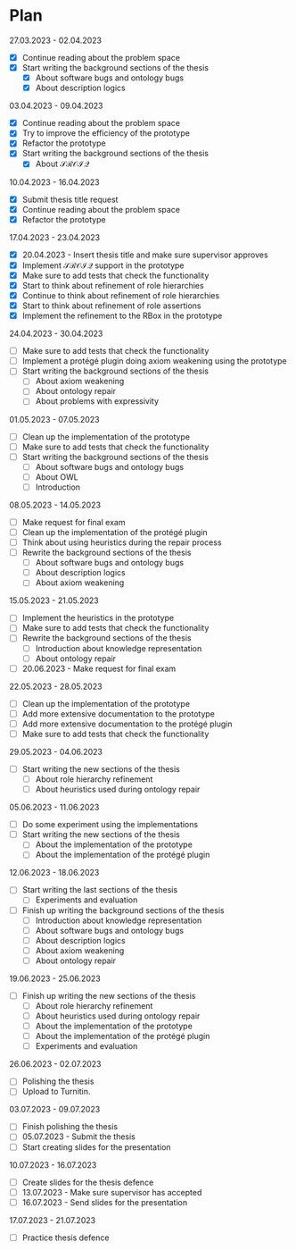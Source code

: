 # Plan

27.03.2023 - 02.04.2023

- [x]  Continue reading about the problem space
- [x]  Start writing the background sections of the thesis
    - [x]  About software bugs and ontology bugs
    - [x]  About description logics

03.04.2023 - 09.04.2023

- [x]  Continue reading about the problem space
- [x]  Try to improve the efficiency of the prototype
- [x]  Refactor the prototype
- [x]  Start writing the background sections of the thesis
    - [x]  About $\mathcal{SROIQ}$

10.04.2023 - 16.04.2023

- [x]  Submit thesis title request
- [x]  Continue reading about the problem space
- [x]  Refactor the prototype

17.04.2023 - 23.04.2023

- [x]  20.04.2023 - Insert thesis title and make sure supervisor approves
- [x]  Implement $\mathcal{SROIQ}$ support in the prototype
- [x]  Make sure to add tests that check the functionality
- [x]  Start to think about refinement of role hierarchies
- [x]  Continue to think about refinement of role hierarchies
- [x]  Start to think about refinement of role assertions
- [x]  Implement the refinement to the RBox in the prototype

24.04.2023 - 30.04.2023

- [ ]  Make sure to add tests that check the functionality
- [ ]  Implement a protégé plugin doing axiom weakening using the prototype
- [ ]  Start writing the background sections of the thesis
    - [ ]  About axiom weakening
    - [ ]  About ontology repair
    - [ ]  About problems with expressivity

01.05.2023 - 07.05.2023

- [ ]  Clean up the implementation of the prototype
- [ ]  Make sure to add tests that check the functionality
- [ ]  Start writing the background sections of the thesis
    - [ ]  About software bugs and ontology bugs
    - [ ]  About OWL
    - [ ]  Introduction

08.05.2023 - 14.05.2023

- [ ]  Make request for final exam
- [ ]  Clean up the implementation of the protégé plugin
- [ ]  Think about using heuristics during the repair process
- [ ]  Rewrite the background sections of the thesis
    - [ ]  About software bugs and ontology bugs
    - [ ]  About description logics
    - [ ]  About axiom weakening

15.05.2023 - 21.05.2023

- [ ]  Implement the heuristics in the prototype
- [ ]  Make sure to add tests that check the functionality
- [ ]  Rewrite the background sections of the thesis
    - [ ]  Introduction about knowledge representation
    - [ ]  About ontology repair
- [ ]  20.06.2023 - Make request for final exam

22.05.2023 - 28.05.2023

- [ ]  Clean up the implementation of the prototype
- [ ]  Add more extensive documentation to the prototype
- [ ]  Add more extensive documentation to the protégé plugin
- [ ]  Make sure to add tests that check the functionality

29.05.2023 - 04.06.2023

- [ ]  Start writing the new sections of the thesis
    - [ ]  About role hierarchy refinement
    - [ ]  About heuristics used during ontology repair

05.06.2023 - 11.06.2023

- [ ]  Do some experiment using the implementations
- [ ]  Start writing the new sections of the thesis
    - [ ]  About the implementation of the prototype
    - [ ]  About the implementation of the protégé plugin

12.06.2023 - 18.06.2023

- [ ]  Start writing the last sections of the thesis
    - [ ]  Experiments and evaluation
- [ ]  Finish up writing the background sections of the thesis
    - [ ]  Introduction about knowledge representation
    - [ ]  About software bugs and ontology bugs
    - [ ]  About description logics
    - [ ]  About axiom weakening
    - [ ]  About ontology repair

19.06.2023 - 25.06.2023

- [ ]  Finish up writing the new sections of the thesis
    - [ ]  About role hierarchy refinement
    - [ ]  About heuristics used during ontology repair
    - [ ]  About the implementation of the prototype
    - [ ]  About the implementation of the protégé plugin
    - [ ]  Experiments and evaluation

26.06.2023 - 02.07.2023

- [ ]  Polishing the thesis
- [ ]  Upload to Turnitin.

03.07.2023 - 09.07.2023

- [ ]  Finish polishing the thesis
- [ ]  05.07.2023 - Submit the thesis
- [ ]  Start creating slides for the presentation

10.07.2023 - 16.07.2023

- [ ]  Create slides for the thesis defence
- [ ]  13.07.2023 - Make sure supervisor has accepted
- [ ]  16.07.2023 - Send slides for the presentation

17.07.2023 - 21.07.2023

- [ ]  Practice thesis defence